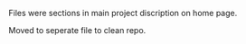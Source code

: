 Files were sections in main project discription on home page.

Moved to seperate file to clean repo.

